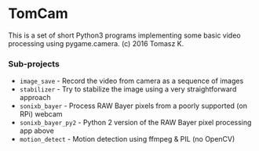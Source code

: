 # TomCam

This is a set of short Python3 programs implementing some basic video processing using pygame.camera. (c) 2016 Tomasz K.

### Sub-projects

- `image_save` - Record the video from camera as a sequence of images
- `stabilizer` - Try to stabilize the image using a very straightforward approach
- `sonixb_bayer` - Process RAW Bayer pixels from a poorly supported (on RPi) webcam 
- `sonixb_bayer_py2` - Python 2 version of the RAW Bayer pixel processing app above
- `motion_detect` - Motion detection using ffmpeg & PIL (no OpenCV)

